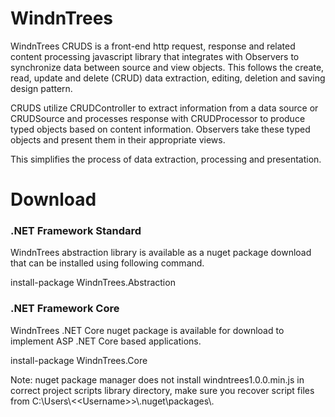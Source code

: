<h1>WindnTrees</h1>
<p>WindnTrees CRUDS is a front-end http request, response and related content processing javascript library that integrates with Observers to synchronize data between source and view objects. This follows the create, read, update and delete (CRUD) data extraction, editing, deletion and saving design pattern.</p>
<p>CRUDS utilize CRUDController to extract information from a data source or CRUDSource and processes response with CRUDProcessor to produce typed objects based on content information. Observers take these typed objects and present them in their appropriate views.</p>
<p>This simplifies the process of data extraction, processing and presentation.</p>

<h1>Download</h1>
<h3>.NET Framework Standard</h3>
<p>WindnTrees abstraction library is available as a nuget package download that can be installed using following command.</p>
<p>install-package WindnTrees.Abstraction</p>

<h3>.NET Framework Core</h3>
<p>WindnTrees .NET Core nuget package is available for download to implement ASP .NET Core based applications.</p>

<p>install-package WindnTrees.Core</p>

<p>Note: nuget package manager does not install windntrees1.0.0.min.js in correct project scripts library directory, make sure you recover script files from C:\Users\&lt;&lt;Username&gt;&gt;\.nuget\packages\.</p>
